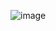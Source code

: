 ![image](https://github.com/vicentecp3/VicSurf_web/assets/114146515/d073e9d1-8be3-4fea-bad2-b76242669104)
